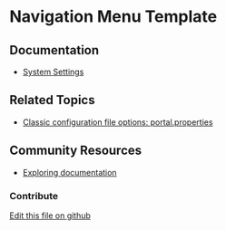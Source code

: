 # Navigation Menu Template

## Documentation

* [System Settings](https://learn.liferay.com/dxp/7.x/en/system-administration/system-settings/system-settings.html)

## Related Topics

* [Classic configuration file options: portal.properties](https://docs.liferay.com/portal/7.3-latest/propertiesdoc/portal.properties.html)

## Community Resources

* [Exploring documentation](https://liferay.dev/blogs/-/blogs/exploring-documentation)

### Contribute

[Edit this file on github](https://github.com/olafk/controlpanel-documentation-docs/blob/master/md/74en/com_liferay_configuration_admin_web_portlet_SystemSettingsPortlet/com.liferay.site.navigation.menu.web.internal.configuration.SiteNavigationMenuWebTemplateConfiguration.md)
